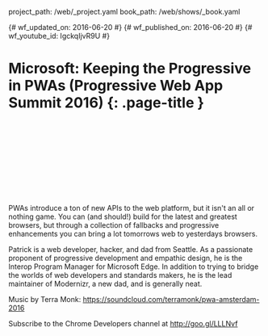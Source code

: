 project_path: /web/_project.yaml
book_path: /web/shows/_book.yaml

{# wf_updated_on: 2016-06-20 #}
{# wf_published_on: 2016-06-20 #}
{# wf_youtube_id: IgckqIjvR9U #}

# Microsoft: Keeping the Progressive in PWAs (Progressive Web App Summit 2016) {: .page-title }


<div class="video-wrapper">
  <iframe class="devsite-embedded-youtube-video" data-video-id="IgckqIjvR9U"
          data-autohide="1" data-showinfo="0" frameborder="0" allowfullscreen>
  </iframe>
</div>


PWAs introduce a ton of new APIs to the web platform, but it isn't an all or nothing game. You can (and should!) build for the latest and greatest browsers, but through a collection of fallbacks and progressive enhancements you can bring a lot tomorrows web to yesterdays browsers.

Patrick is a web developer, hacker, and dad from Seattle. As a passionate proponent of progressive development and empathic design, he is the Interop Program Manager for Microsoft Edge. In addition to trying to bridge the worlds of web developers and standards makers, he is the lead maintainer of Modernizr, a new dad, and is generally neat.

Music by Terra Monk: https://soundcloud.com/terramonk/pwa-amsterdam-2016

Subscribe to the Chrome Developers channel at http://goo.gl/LLLNvf
